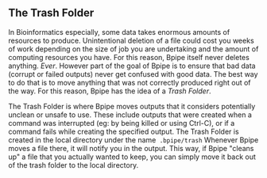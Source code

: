 ## The Trash Folder ##

In Bioinformatics especially, some data takes enormous amounts of resources to produce.  Unintentional deletion of a file could cost you weeks of work depending on the size of job you are undertaking and the amount of computing resources you have.  For this reason, Bpipe itself never deletes anything. _Ever_.  However part of the goal of Bpipe is to ensure that bad data (corrupt or failed outputs) never get confused with good data.  The best way to do that is to move anything that was not correctly produced right out of the way.  For this reason, Bpipe has the idea of a _Trash Folder_.

The Trash Folder is where Bpipe moves outputs that it considers potentially unclean or unsafe to use.  These include outputs that were created when a command was interrupted (eg: by being killed or using Ctrl-C), or if a command fails while creating the specified output.  The Trash Folder is created in the local directory under the name```
.bpipe/trash```
Whenever Bpipe moves a file there, it will notify you in the output.  This way, if Bpipe "cleans up" a file that you actually wanted to keep, you can simply move it back out of the trash folder to the local directory.